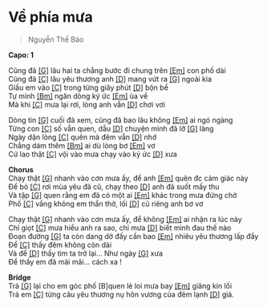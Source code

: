 # Về phía mưa
> Nguyễn Thế Bảo

**Capo: 1**   
   

Cũng đã [[G]]() lâu hai ta chẳng bước đi chung trên [[Em]]() con phố dài   
Cũng đã [[C]]() lâu yêu thương anh [[D]]() mang vứt ra [[G]]() ngoài kia   
Giấu em vào [[C]]() trong từng giây phút [[D]]() bộn bề   
Tự mình [[Bm]]() ngăn dòng ký ức [[Em]]() ùa về   
Mà khi [[C]]() mưa lại rơi, lòng anh vẫn [[D]]() chơi vơi    
   
Dòng tin [[G]]() cuối đã xem, cũng đã bao lâu không [[Em]]() ai ngó ngàng   
Từng con [[C]]() số vẫn quen, dẫu [[D]]() chuyện mình đã lỡ [[G]]() làng   
Ngày dặn lòng [[C]]() quên mà đêm vẫn [[D]]() nhớ   
Chẳng dám thêm [[Bm]]() ai dù lòng bơ [[Em]]() vơ   
Cứ lao thật [[C]]() vội vào mưa chạy vào ký ức [[D]]() xưa   
   
**Chorus**   
Chạy thật [[G]]() nhanh vào cơn mưa ấy, để anh [[Em]]() quên đc cảm giác này   
Để bỏ [[C]]() rơi mùa yêu đã cũ, chạy theo [[D]]() anh đã suốt mấy thu   
Và tập [[G]]() quen rằng em đã có một ai [[Em]]() khác trong mưa đứng chờ   
Phố [[C]]() vắng không em thẩn thờ, lối [[D]]() cũ riêng anh bơ vơ   
   
Chạy thật [[G]]() nhanh vào cơn mưa ấy, để không [[Em]]() ai nhận ra lúc này   
Chỉ giọt [[C]]() mưa hiểu anh ra sao, chỉ mưa [[D]]() biết mình đau thế nào   
Đoạn đường [[G]]() ta còn dang dở đấy cần bao [[Em]]() nhiêu yêu thương lấp đầy   
Để [[C]]() thấy đêm không còn dài   
Và để [[D]]() thấy tim ta trở lại... Như ngày [[G]]() xưa   
Để thấy em đã mãi mãi... cách xa !   
   
**Bridge**   
Trả [[G]]() lại cho em góc phố [B]quen lẻ loi mưa bay [[Em]]() giăng kín lối   
Trả em [[C]]() từng câu yêu thương nụ hôn vương của đêm lạnh [[D]]() giá.   
